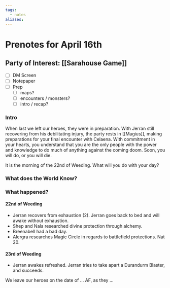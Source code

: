 ```yaml
---
tags:
  - notes
aliases:
---
```


# Prenotes for April 16th
## Party of Interest: [[Sarahouse Game]]
- [ ] DM Screen
- [ ] Notepaper
- [ ] Prep
	- [ ] maps?
	- [ ] encounters / monsters?
	- [ ] intro / recap?

### Intro
When last we left our heroes, they were in preparation. With Jerran still recovering from his debilitating injury, the party rests in [[Magius]], making preparations for your final encounter with Celaena. With commitment in your hearts, you understand that you are the only people with the power and knowledge to do much of anything against the coming doom. Soon, you will do, or you will die.

It is the morning of the 22nd of Weeding. What will you do with your day?

### What does the World Know?


### What happened?
#### 22nd of Weeding
- Jerran recovers from exhaustion (2). Jerran goes back to bed and will awake without exhaustion.
- Shep and Nala researched divine protection through alchemy.
- Breenabell had a bad day.
- Alergra researches Magic Circle in regards to battlefield protections. Nat 20.

#### 23rd of Weeding
- Jerran awakes refreshed. Jerran tries to take apart a Durandurm Blaster, and succeeds. 

We leave our heroes on the date of ... AF, as they ...